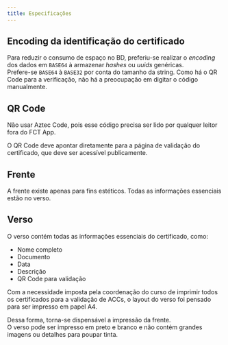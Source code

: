 ```yaml
---
title: Especificações
---
```


## Encoding da identificação do certificado

Para reduzir o consumo de espaço no BD, preferiu-se realizar o _encoding_ dos dados em `BASE64` à armazenar _hashes_ ou _uuids_ genéricas.  
Prefere-se `BASE64` à `BASE32` por conta do tamanho da string. Como há o QR Code para a verificação, não há a preocupação em digitar o código manualmente.

## QR Code

Não usar Aztec Code, pois esse código precisa ser lido por qualquer leitor fora do FCT App.

O QR Code deve apontar diretamente para a página de validação do certificado, que deve ser acessível publicamente.

## Frente

A frente existe apenas para fins estéticos. Todas as informações essenciais estão no verso.

## Verso

O verso contém todas as informações essenciais do certificado, como:

- Nome completo
- Documento
- Data
- Descrição
- QR Code para validação

Com a necessidade imposta pela coordenação do curso de imprimir todos os certificados para a validação de ACCs, o layout do verso foi pensado para ser impresso em papel A4.

Dessa forma, torna-se dispensável a impressão da frente.  
O verso pode ser impresso em preto e branco e não contém grandes imagens ou detalhes para poupar tinta.
